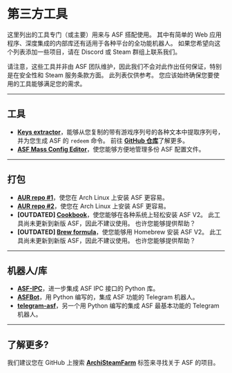 # 第三方工具

这里列出的工具专门（或主要）用来与 ASF 搭配使用。 其中有简单的 Web 应用程序、深度集成的内部库还有适用于各种平台的全功能机器人。 如果您希望向这个列表添加一些项目，请在 Discord 或 Steam 群组上联系我们。

请注意，这些工具并非由 ASF 团队维护，因此我们不会对此作出任何保证，特别是在安全性和 Steam 服务条款方面。 此列表仅供参考。 您应该始终确保您要使用的工具能够满足您的需求。

* * *

## 工具

- **[Keys extractor](https://ske.cloudswift.me)**，能够从您复制的带有游戏序列号的各种文本中提取序列号，并为您生成 ASF 的 `redeem` 命令。 前往 **[GitHub 仓库](https://github.com/Cloud-Swift/SKE)**&#8203;了解更多。
- **[ASF Mass Config Editor](https://github.com/genesix-eu/asf_mass_config_editor)**，使您能够方便地管理多份 ASF 配置文件。

* * *

## 打包

- **[AUR repo #1](https://aur.archlinux.org/packages/asf)**，使您在 Arch Linux 上安装 ASF 更容易。
- **[AUR repo #2](https://aur.archlinux.org/packages/archisteamfarm-bin)**，使您在 Arch Linux 上安装 ASF 更容易。
- **[OUTDATED] [Cookbook](https://supermarket.chef.io/cookbooks/asf)**，使您能够在各种系统上轻松安装 ASF V2。 此工具尚未更新到新版 ASF，因此不建议使用。 也许您能够提供帮助？
- **[OUTDATED] [Brew formula](http://brewformulas.org/ArchiSteamFarm)**，使您能够用 Homebrew 安装 ASF V2。 此工具尚未更新到新版 ASF，因此不建议使用。 也许您能够提供帮助？

* * *

## 机器人/库

- **[ASF-IPC](https://github.com/deluxghost/ASF_IPC)**，进一步集成 ASF IPC 接口的 Python 库。
- **[ASFBot](https://github.com/dmcallejo/ASFBot)**，用 Python 编写的，集成 ASF 功能的 Telegram 机器人。
- **[telegram-asf](https://github.com/deluxghost/telegram-asf)**，另一个用 Python 编写的集成 ASF 最基本功能的 Telegram 机器人。

* * *

## 了解更多?

我们建议您在 GitHub 上搜索 **[ArchiSteamFarm](https://github.com/topics/archisteamfarm)** 标签来寻找关于 ASF 的项目。